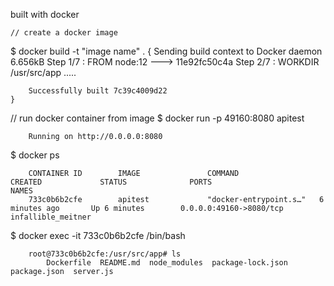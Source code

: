built with docker


    // create a docker image
$ docker build -t "image name" .
    {
            Sending build context to Docker daemon  6.656kB
        Step 1/7 : FROM node:12
        ---> 11e92fc50c4a
        Step 2/7 : WORKDIR /usr/src/app
        .....

        Successfully built 7c39c4009d22
    }

// run docker container from image
$ docker run -p 49160:8080 apitest   
    
        Running on http://0.0.0.0:8080
    

$ docker ps
    
        CONTAINER ID        IMAGE               COMMAND                  CREATED             STATUS              PORTS                     NAMES
        733c0b6b2cfe        apitest             "docker-entrypoint.s…"   6 minutes ago       Up 6 minutes        0.0.0.0:49160->8080/tcp   infallible_meitner
    

$ docker exec -it 733c0b6b2cfe /bin/bash
    
        root@733c0b6b2cfe:/usr/src/app# ls
            Dockerfile  README.md  node_modules  package-lock.json  package.json  server.js

        
